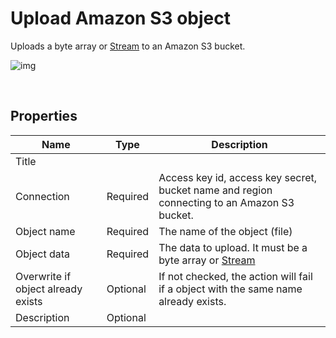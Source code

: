 # Upload Amazon S3 object

Uploads a byte array or [Stream](https://learn.microsoft.com/en-us/dotnet/api/system.io.stream) to an Amazon S3 bucket.

![img](https://profitbasedocs.blob.core.windows.net/flowimages/uppload-s3obj.png)

<br/>

## Properties

| Name             | Type      |Description                                             |
|------------------|-----------|--------------------------------------------------------|
| Title            |   |      |
| Connection       | Required  | Access key id, access key secret, bucket name and region connecting to an Amazon S3 bucket.       |
| Object name        | Required  | The name of the object (file)  |
| Object data        | Required  | The data to upload. It must be a byte array or [Stream](https://learn.microsoft.com/en-us/dotnet/api/system.io.stream) |
| Overwrite if object already exists | Optional | If not checked, the action will fail if a object with the same name already exists. |
| Description | Optional | |

